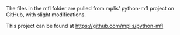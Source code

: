 The files in the mfl folder are pulled from mplis'
python-mfl project on GitHub, with slight modifications.

This project can be found at https://github.com/mplis/python-mfl
